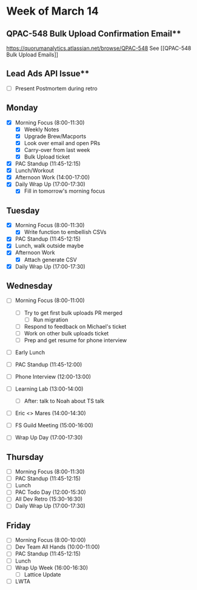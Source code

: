 # Week of March 14

## QPAC-548 Bulk Upload Confirmation Email**
https://quorumanalytics.atlassian.net/browse/QPAC-548
See [[QPAC-548 Bulk Upload Emails]]

## Lead Ads API Issue**
- [ ] Present Postmortem during retro

## Monday
 - [x] Morning Focus (8:00-11:30)
	 - [x] Weekly Notes
	 - [x] Upgrade Brew/Macports
	 - [x] Look over email and open PRs
	 - [x] Carry-over from last week
	 - [x] Bulk Upload ticket
 - [x] PAC Standup (11:45-12:15)
 - [x] Lunch/Workout
 - [x] Afternoon Work (14:00-17:00)
 - [x] Daily Wrap Up (17:00-17:30)
	 - [x] Fill in tomorrow's morning focus

## Tuesday
 - [x] Morning Focus (8:00-11:30)
	 - [x] Write function to embellish CSVs
 - [x] PAC Standup (11:45-12:15)
 - [x] Lunch, walk outside maybe
 - [x] Afternoon Work
	 - [x] Attach generate CSV
 - [x] Daily Wrap Up (17:00-17:30)

## Wednesday
 - [ ] Morning Focus (8:00-11:00)
	 - [ ] Try to get first bulk uploads PR merged
		 - [ ] Run migration
	 - [ ] Respond to feedback on Michael's ticket
	 - [ ] Work on other bulk uploads ticket
	 - [ ] Prep and get resume for phone interview
 - [ ] Early Lunch
 - [ ] PAC Standup (11:45-12:00)
 - [ ] Phone Interview (12:00-13:00)
 - [ ] Learning Lab (13:00-14:00)
	 - [ ] After: talk to Noah about TS talk
 - [ ] Eric <> Mares (14:00-14:30)
 - [ ] FS Guild Meeting (15:00-16:00)
 - [ ] Wrap Up Day (17:00-17:30)


## Thursday
 - [ ] Morning Focus (8:00-11:30)
 - [ ] PAC Standup (11:45-12:15)
 - [ ] Lunch
 - [ ] PAC Todo Day (12:00-15:30)
 - [ ] All Dev Retro (15:30-16:30)
 - [ ] Daily Wrap Up (17:00-17:30)

## Friday
 - [ ] Morning Focus (8:00-10:00)
 - [ ] Dev Team All Hands (10:00-11:00)
 - [ ] PAC Standup (11:45-12:15)
 - [ ] Lunch
 - [ ] Wrap Up Week (16:00-16:30)
	 - [ ] Lattice Update
 - [ ] LWTA